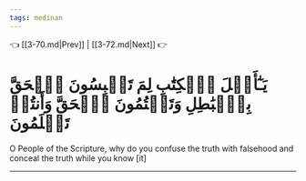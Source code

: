 ```yaml
---
tags: medinan
---
```


👈 [[3-70.md|Prev]] | [[3-72.md|Next]] 👉

# يَـٰٓأَهۡلَ ٱلۡكِتَٰبِ لِمَ تَلۡبِسُونَ ٱلۡحَقَّ بِٱلۡبَٰطِلِ وَتَكۡتُمُونَ ٱلۡحَقَّ وَأَنتُمۡ تَعۡلَمُونَ

O People of the Scripture, why do you confuse the truth with falsehood and conceal the truth while you know [it]

---

